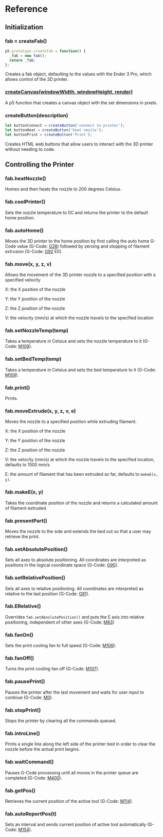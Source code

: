 # Reference

## Initialization 

### fab = createFab()

```javascript
p5.prototype.createfab = function() {
  _fab = new fab();
  return _fab;
};
```
Creates a fab object, defaulting to the values with the Ender 3 Pro, which allows control of the 3D printer.

### [createCanvas(windowWidth, windowHeight, render)](https://p5js.org/reference/#/p5/createCanvas)

A p5 function that creates a canvas object with the set dimensions in pixels.

### createButton(description)
```javascript
let buttonConnect = createButton('connect to printer');
let buttonHeat = createButton('heat nozzle');
let buttonPrint = createButton('Print');
```
Creates HTML web buttons that allow users to interact
with the 3D printer without needing to code.


## Controlling the Printer

### fab.heatNozzle()

Homes and then heats the nozzle to 200 degrees Celsius.

### fab.coolPrinter()

Sets the nozzle temperature to 0C and returns the printer to the default home position.

### fab.autoHome()

Moves the 3D printer to the home position by first calling the auto home G-Code value (G-Code: [G28](https://marlinfw.org/docs/gcode/G028.html)) followed
by zeroing and stopping of filament extrusion (G-Code: [G92](https://marlinfw.org/docs/gcode/G092.html) E0).

### fab.move(x, y, z, v)

Allows the movement of the 3D printer nozzle to a specified position with a specified velocity

X: the X position of the nozzle

Y: the Y position of the nozzle

Z: the Z position of the nozzle

V: the velocity (mm/s) at which the nozzle travels to the specified location

### fab.setNozzleTemp(temp)

Takes a temperature in Celsius and sets the nozzle temperature to it (G-Code: [M109](https://marlinfw.org/docs/gcode/M109.html)).

### fab.setBedTemp(temp)

Takes a temperature in Celsius and sets the bed temperature to it (G-Code: [M109](https://marlinfw.org/docs/gcode/M109.html)).

### fab.print()

Prints.

### fab.moveExtrude(x, y, z, v, e)

Moves the nozzle to a specified position while extruding filament.

X: the X position of the nozzle

Y: the Y position of the nozzle

Z: the Z position of the nozzle

V: the velocity (mm/s) at which the nozzle travels to the specified location, defaults to 1500 mm/s

E: the amount of filament that has been extruded so far, defaults to `makeE(x, y)`.

### fab.makeE(x, y)

Takes the coordinate position of the nozzle and returns a calculated amount of filament extruded.

### fab.presentPart()

Moves the nozzle to the side and extends the bed out so that a user may retrieve the print.

### fab.setAbsolutePosition()

Sets all axes to absolute positioning. All coordinates are interpreted as positions in the logical coordinate space (G-Code: [G90](https://marlinfw.org/docs/gcode/G090.html)).

### fab.setRelativePosition()

Sets all axes to relative positioning. All coordinates are interpreted as relative to the last position (G-Code: [G91](https://marlinfw.org/docs/gcode/G091.html)).

### fab.ERelative()

Overrides `fab.setAboslutePosition()` and puts the E axis into relative positioning, independent of other axes (G-Code: [M83](https://marlinfw.org/docs/gcode/M083.html))

### fab.fanOn()

Sets the print cooling fan to full speed (G-Code: [M106](https://marlinfw.org/docs/gcode/M106.html)).

### fab.fanOff()

Turns the print cooling fan off (G-Code: [M107](https://marlinfw.org/docs/gcode/M107.html)).

### fab.pausePrint()

Pauses the printer after the last movement and waits for user input to continue (G-Code: [M0](https://marlinfw.org/docs/gcode/M000-M001.html)).

### fab.stopPrint()

Stops the printer by clearing all the commands queued.

### fab.introLine()

Prints a single line along the left side of the printer bed in order to clear the nozzle before the actual print begins.

### fab.waitCommand()

Pauses G-Code processing until all moves in the printer queue are completed (G-Code: [M400](https://marlinfw.org/docs/gcode/M400.html)).

### fab.getPos()

Retrieves the current position of the active tool (G-Code: [M114](https://marlinfw.org/docs/gcode/M114.html)).

### fab.autoReportPos(t)

Sets an interval and sends current position of active tool automatically (G-Code: [M154](https://marlinfw.org/docs/gcode/M154.html)).
